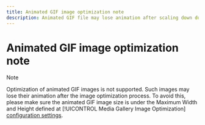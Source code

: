 ```yaml
---
title: Animated GIF image optimization note 
description: Animated GIF file may lose animation after scaling down during image optimization
---
```

# Animated GIF image optimization note

>[!NOTE]
>
>Optimization of animated GIF images is not supported. Such images may lose their animation after the image optimization process. To avoid this, please make sure the animated GIF image size is under the Maximum Width and Height defined at [!UICONTROL Media Gallery Image Optimization] [configuration settings](../content-design/media-gallery-image-optimization.md).
